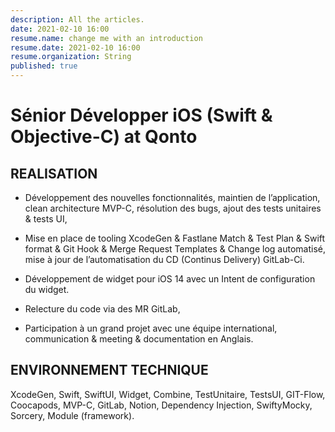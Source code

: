 ```yaml
---
description: All the articles.
date: 2021-02-10 16:00
resume.name: change me with an introduction
resume.date: 2021-02-10 16:00
resume.organization: String
published: true
---
```


#  Sénior Développer iOS (Swift & Objective-C) at Qonto

## REALISATION

* Développement des nouvelles fonctionnalités, maintien de l’application, clean architecture MVP-C, résolution des bugs, ajout des tests unitaires & tests UI, 

* Mise en place de tooling XcodeGen & Fastlane Match & Test Plan & Swift format & Git Hook & Merge Request Templates & Change log automatisé, mise à jour de l’automatisation du CD (Continus Delivery) GitLab-Ci.

* Développement de widget pour iOS 14 avec un Intent de configuration du widget.

* Relecture du code via des MR GitLab, 

* Participation à un grand projet avec une équipe international, communication & meeting & documentation en Anglais.

## ENVIRONNEMENT TECHNIQUE

XcodeGen, Swift, SwiftUI, Widget, Combine, TestUnitaire, TestsUI, GIT-Flow, Coocapods, MVP-C, GitLab, Notion, Dependency Injection, SwiftyMocky, Sorcery, Module (framework).

